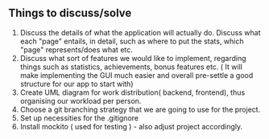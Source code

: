 **Things to discuss/solve**
---

1. Discuss the details of what the application will actually do.
Discuss what each "page" entails, in detail, such as where to put the stats, 
which "page" represents/does what etc.
2. Discuss what sort of features we would like to implement, regarding
things such as statistics, achievements, bonus features etc. ( It will make 
implementing the GUI much easier and overall pre-settle a good structure for our 
app to start with)
3. Create UML diagram for work distribution( backend, frontend), thus organising
our workload per person.
4. Choose a git branching strategy that we are going to use for the project.
5. Set up necessities for the .gitignore
6. Install mockito ( used for testing ) - also adjust project accordingly.

